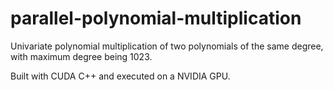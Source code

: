 # parallel-polynomial-multiplication
Univariate polynomial multiplication of two polynomials of the same degree, with maximum degree being 1023.

Built with CUDA C++ and executed on a NVIDIA GPU.
